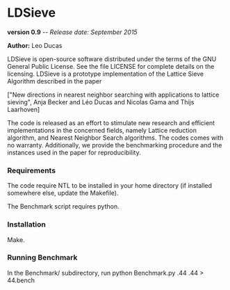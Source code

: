 # LDSieve

**version 0.9** -- *Release date: September 2015*

**Author:** Leo Ducas

LDSieve is open-source software distributed under the terms of the GNU
General Public License. See the file LICENSE for complete details on the licensing. LDSieve is a prototype implementation of the Lattice Sieve Algorithm
described in the paper

["New directions in nearest neighbor searching with applications to lattice sieving",  Anja Becker and Léo Ducas and Nicolas Gama and Thijs Laarhoven]

The code is released as an effort to stimulate new research and efficient  implementations in the concerned fields, namely Lattice reduction algorithm,
and Nearest Neighbor Search algorithms. The codes comes with no warranty. Additionally, we provide the benchmarking procedure and the instances used in the paper for reproducibility.

### Requirements 

The code require NTL to be installed in your home directory (if installed somewhere else, update the Makefile).

The Benchmark script requires python.


### Installation

Make.

### Running Benchmark

In the Benchmark/ subdirectory, run python Benchmark.py .44 .44 > 44.bench

